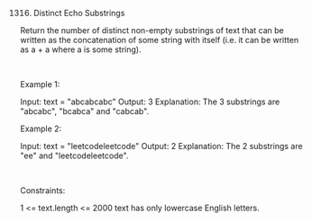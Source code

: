 1316. Distinct Echo Substrings

Return the number of distinct non-empty substrings of text that can be written as the concatenation of some string with itself (i.e. it can be written as a + a where a is some string).

 

Example 1:

Input: text = "abcabcabc"
Output: 3
Explanation: The 3 substrings are "abcabc", "bcabca" and "cabcab".


Example 2:

Input: text = "leetcodeleetcode"
Output: 2
Explanation: The 2 substrings are "ee" and "leetcodeleetcode".


 

Constraints:

1 <= text.length <= 2000
text has only lowercase English letters.
